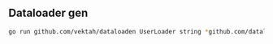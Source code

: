 ## Dataloader gen

```bash
go run github.com/vektah/dataloaden UserLoader string *github.com/dataloaden/example.User
```